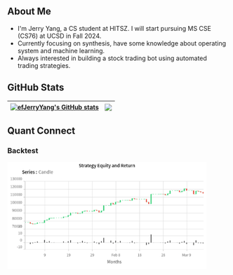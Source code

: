 <!-- ## Welcome -->

## About Me

- I'm Jerry Yang, a CS student at HITSZ. I will start pursuing MS CSE (CS76) at UCSD in Fall 2024.
- Currently focusing on synthesis, have some knowledge about operating system and machine learning.
- Always interested in building a stock trading bot using automated trading strategies. <!-- You can find me @... in https://www.quantconnect.com/ -->

## GitHub Stats

| <a href="https://github.com/efJerryYang/"><img align="center" src="https://github-readme-stats.vercel.app/api?username=efJerryYang&count_private=true&show_icons=true&hide_border=true&theme=default" alt="efJerryYang's GitHub stats" /></a> | <a href="https://github.com/efJerryYang/"><img align="center" src="https://github-readme-stats.vercel.app/api/top-langs/?username=efJerryYang&hide=jupyter%20notebook,assembly&langs_count=6&layout=compact&hide_border=true" /></a>|
| ----------------- | ----------------- |

<!-- [![Ashutosh's github activity graph](https://github-readme-activity-graph.cyclic.app/graph?username=efJerryYang&theme=github-light&bg_color=fafafa&area=true&area_color=74c1ff)](https://github.com/ashutosh00710/github-readme-activity-graph) -->
<!--
https://github.com/abhisheknaiidu/awesome-github-profile-readme
https://github.com/anuraghazra/github-readme-stats -->

## Quant Connect

### Backtest

<!-- <script src='https://www.quantconnect.com/terminal/backtest.js?sid=6aff58f34f544ef36eda9fa1dd215f05'></script> -->

<!-- ![[Strategy Equity Chart](https://www.efjerryyang.top/qc-backtesting-results/)](./assets/StockChart.png) -->
<a href="https://www.efjerryyang.top/qc-backtesting-results/"><img src="./assets/StockChart.png" alt="StockChart" width="90%"/></a>

<!-- ### Live Trading -->
